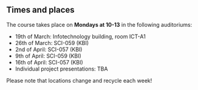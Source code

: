 ## Times and places
The course takes place on **Mondays at 10-13** in the following auditoriums:

- 19th of March: Infotechnology building, room ICT-A1
- 26th of March: SCI-059 (KBI)
- 2nd of April: SCI-057 (KBI)
- 9th of April: SCI-059 (KBI)
- 16th of April: SCI-057 (KBI)
- Individual project presentations: TBA

Please note that locations change and recycle each week! 
